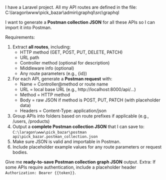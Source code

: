 I have a Laravel project. All my API routes are defined in the file:
C:\laragon\www\pick_bazar\admin\graphql\src\graphql

I want to generate a **Postman collection JSON** for all these APIs so I can import it into Postman.

Requirements:
1. Extract **all routes**, including:
   - HTTP method (GET, POST, PUT, DELETE, PATCH)
   - URL path
   - Controller method (optional for description)
   - Middleware info (optional)
   - Any route parameters (e.g., {id})
2. For each API, generate a **Postman request** with:
   - Name = Controller@method or route name
   - URL = local base URL (e.g., http://localhost:8000/api/...)
   - Method = HTTP method
   - Body = raw JSON if method is POST, PUT, PATCH (with placeholder data)
   - Headers = Content-Type: application/json
3. Group APIs into folders based on route prefixes if applicable (e.g., /users, /products)
4. Output a **complete Postman collection JSON** that I can save to:
   `C:\laragon\www\pick_bazar\postman api\pick_bazar.postman_collection.json`
5. Make sure JSON is valid and importable in Postman.
6. Include placeholder example values for any route parameters or request bodies.

Give me **ready-to-save Postman collection graph JSON** output.
Extra: If some APIs require authentication, include a placeholder header `Authorization: Bearer {{token}}`.




















